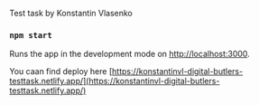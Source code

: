 Test task by Konstantin Vlasenko

### `npm start`

Runs the app in the development mode on [http://localhost:3000](http://localhost:3000).

You caan find deploy here [https://konstantinvl-digital-butlers-testtask.netlify.app/](https://konstantinvl-digital-butlers-testtask.netlify.app/)

